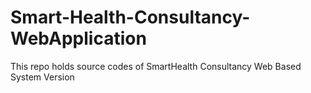 # Smart-Health-Consultancy-WebApplication
This repo holds source codes of SmartHealth Consultancy Web Based System Version
